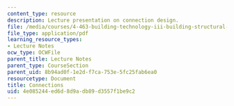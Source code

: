 ```yaml
---
content_type: resource
description: Lecture presentation on connection design.
file: /media/courses/4-463-building-technology-iii-building-structural-systems-fall-2004/4e085244ed6d8d9adb89d3557f1be9c2_lect2.pdf
file_type: application/pdf
learning_resource_types:
- Lecture Notes
ocw_type: OCWFile
parent_title: Lecture Notes
parent_type: CourseSection
parent_uid: 8b94ad0f-1e2d-f7ca-753e-5fc25fab6ea0
resourcetype: Document
title: Connections
uid: 4e085244-ed6d-8d9a-db89-d3557f1be9c2
---
```

